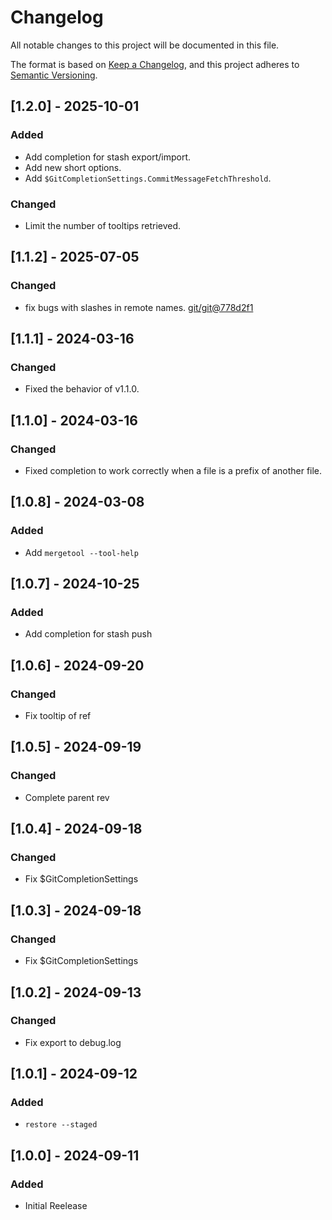 # Changelog

All notable changes to this project will be documented in this file.

The format is based on [Keep a Changelog](https://keepachangelog.com/en/1.0.0/),
and this project adheres to [Semantic Versioning](https://semver.org/spec/v2.0.0.html).

## [1.2.0] - 2025-10-01
### Added
- Add completion for stash export/import.
- Add new short options.
- Add `$GitCompletionSettings.CommitMessageFetchThreshold`.

### Changed
- Limit the number of tooltips retrieved.

## [1.1.2] - 2025-07-05
### Changed
- fix bugs with slashes in remote names. [git/git@778d2f1](https://github.com/git/git/commit/778d2f1760bf5411ab15657bdaf0ecf19352c502)

## [1.1.1] - 2024-03-16
### Changed
- Fixed the behavior of v1.1.0.

## [1.1.0] - 2024-03-16
### Changed
- Fixed completion to work correctly when a file is a prefix of another file.

## [1.0.8] - 2024-03-08
### Added
- Add `mergetool --tool-help`

## [1.0.7] - 2024-10-25
### Added
- Add completion for stash push

## [1.0.6] - 2024-09-20
### Changed

- Fix tooltip of ref

## [1.0.5] - 2024-09-19
### Changed

- Complete parent rev

## [1.0.4] - 2024-09-18
### Changed

- Fix $GitCompletionSettings

## [1.0.3] - 2024-09-18
### Changed

- Fix $GitCompletionSettings

## [1.0.2] - 2024-09-13
### Changed

- Fix export to debug.log

## [1.0.1] - 2024-09-12
### Added
- `restore --staged`

## [1.0.0] - 2024-09-11
### Added

- Initial Reelease
